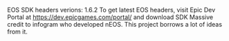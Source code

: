 EOS SDK headers verions: 1.6.2
To get latest EOS headers, visit Epic Dev Portal at https://dev.epicgames.com/portal/ and download SDK
Massive credit to infogram who developed nEOS. This project borrows a lot of ideas from it.